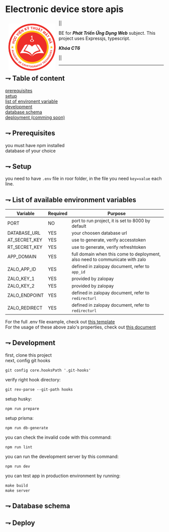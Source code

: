 # Electronic device store apis

<img src="./src/assets/logokma.png" align="left"
width="150" hspace="10" vspace="10">

||

BE for **_Phát Triển Ứng Dụng Web_** subject. This project uses Expressjs, typescript.

**_Khóa CT6_**

||

---

## ⇁ Table of content

[prerequisites](#-prerequisites)<br>
[setup](#-setup)<br>
[list of environent variable](#-list-of-available-environment-variables)<br>
[development](#-development)<br>
[database schema](#-database-schema)<br>
[deployment (comming soon)](#-deploy)<br>

## ⇁ Prerequisites

you must have npm installed<br>
database of your choice<br>

## ⇁ Setup

you need to have `.env` file in roor folder, in the file you
need `key=value` each line.<br>

## ⇁ List of available environment variables

| Variable      | Required | Purpose                                                                      |
| ------------- | -------- | ---------------------------------------------------------------------------- |
| PORT          | NO       | port to run project, it is set to 8000 by default                            |
| DATABASE_URL  | YES      | your choosen database url                                                    |
| AT_SECRET_KEY | YES      | use to generate, verify accesstoken                                          |
| RT_SECRET_KEY | YES      | use to generate, verify refreshtoken                                         |
| APP_DOMAIN    | YES      | full domain when this come to deployment, also need to communicate with zalo |
| ZALO_APP_ID   | YES      | defined in zalopay document, refer to <code>app_id</code>                    |
| ZALO_KEY_1    | YES      | provided by zalopay                                                          |
| ZALO_KEY_2    | YES      | provided by zalopay                                                          |
| ZALO_ENDPOINT | YES      | defined in zalopay document, refer to <code>redirecturl</code>               |
| ZALO_REDIRECT | YES      | defined in zalopay document, refer to <code>redirecturl</code>               |

For the full .env file example, check
out [this template](./templates/.env.template) <br>
For the usage of these above zalo's properties, check
out [this document](https://docs.zalopay.vn/v2/general/overview.html#tao-don-hang_thong-tin-don-hang)

## ⇁ Development

first, clone this project<br>
next, config git hooks<br>

```shell
git config core.hooksPath '.git-hooks'
```

verify right hook directory:

```shell
git rev-parse --git-path hooks
```

setup husky:

```shell
npm run prepare
```

setup prisma:

```shell
npm run db-generate
```

you can check the invalid code with this command:

```shell
npm run lint
```

you can run the development server by this command:

```shell
npm run dev
```

you can test app in production environment by running:

```shell
make build
make server
```

## ⇁ Database schema

## ⇁ Deploy
